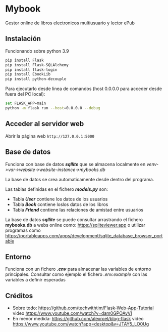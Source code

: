 # Mybook
Gestor online de libros electronicos multiusuario y lector ePub

## Instalación
Funcionando sobre python 3.9

```bash
pip install Flask
pip install Flask-SQLAlchemy
pip install flask-login
pip install EbookLib
pip install python-decouple
```

Para ejecutarlo desde linea de comandos (host 0.0.0.0 para acceder desde fuera del PC local):
```bash
set FLASK_APP=main
python -m flask run --host=0.0.0.0 --debug
```
## Acceder al servidor web
Abrir la página web `http://127.0.0.1:5000`

## Base de datos
Funciona con base de datos ___sqllite___ que se almacena localmente en _venv->var->website->website-instance->mybooks.db_

La base de datos se crea automaticamente desde dentro del programa.

Las tablas definidas en el fichero ___models.py___ son:
* Tabla ___User___ contiene los datos de los usuarios 
* Tabla ___Book___ contiene loslos datos de los libros
* Tabla ___Friend___ contiene las relaciones de amistad entre usuarios

La base de datos ___sqllite___ se puede consultar arrastrando el fichero **mybooks.db** a webs online como: https://sqliteviewer.app
o utilizar programas como https://portableapps.com/apps/development/sqlite_database_browser_portable

## Entorno
Funciona con un fichero ___.env___ para almacenar las variables de entorno principales.
Consultar como ejemplo el fichero _.env.example_ con las variables a definir esperadas


## Créditos

* Sobre todo: https://github.com/techwithtim/Flask-Web-App-Tutorial video https://www.youtube.com/watch?v=dam0GPOAvVI
* En menor medida: https://github.com/alexroel/blog-flask video https://www.youtube.com/watch?app=desktop&v=JTAY5_LO0Ug
  
